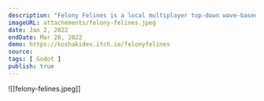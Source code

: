 ```yaml
---
description: "Felony Felines is a local multiplayer top-down wave-based survival shooter in which 2 players fight an endless army of robots in the spirit of Box Head 2-Play"
imageURL: attachements/felony-felines.jpeg
date: Jan 2, 2022
endDate: Mar 20, 2022
demo: https://koshakidev.itch.io/felonyfelines
source:
tags: [ Godot ]
publish: true
---
```


![[felony-felines.jpeg]]
